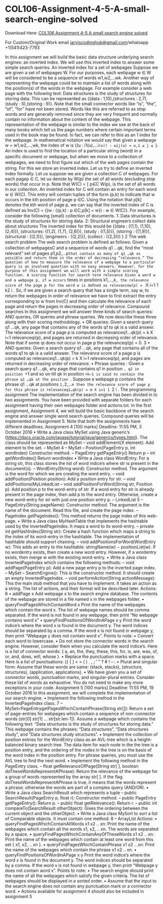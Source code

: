# COL106-Assignment-4-5-A-small-search-engine-solved

Download Here: [COL106 Assignment 4-5 A small search engine solved](https://jarviscodinghub.com/assignment/assignment-4-5-a-small-search-engine-solution/)

For Custom/Original Work email jarviscodinghub@gmail.com/whatsapp +1(541)423-7793

In this assignment we will build the basic data structure underlying search engines: an inverted index. We will use this inverted index to answer some simple search queries.
An inverted index for a set of webpages
Suppose we are given a set of webpages W. For our purposes, each webpage w ∈ W will be considered to be a sequence of words w1,w2,…wk. Another way of representing the webpage could be to maintain a list of words along with the position(s) of the words in the webpage. For example consider a web page with the following text:
Data structures is the study of structures for storing data.
This can be represented as {(data : 1,10),(structures : 2,7),(study : 5),(storing : 9)}. Note that the small connector words like “is”, “the”, “of”, “for” have not been stored. Words like this are referred to as stop words and are generally removed since they are very frequent and normally contain no information about the content of the webpage. This representation of the webpage is similar to the index we see at the back of many books which tell us the page numbers where certain important terms used in the book may be found. In fact, we can refer to this as an
1
index for the webpage. In mathematical notation we would say that given a webpage w = w1,w2,…,wk, the index of w is {(u : i1(u),…i`(u)) : wij(u) = u,1 ≤ j ≤ `}. An index is used to ﬁnd the location of a particular string (word) in a speciﬁc document or webpage, but when we move to a collection of webpages, we need to ﬁrst ﬁgure out which of the web pages contain the string. For this we store an inverted index. Let us try to deﬁne an inverted index formally. Let us suppose we are given a collection C of webpages. For each pagep ∈ C, let us denote by W(p) the set of all words (excluding stop words) that occur in p. Note that W(C) = [ p∈C W(p), is the set of all words in our collection. An inverted index for C will contain an entry for each word w ∈ W(C). This entry will contain tuples of the form (p,k) to indicate that w occurs in the kth position of page p ∈C. Using the notation that p[k] denotes the kth word of page p, we can say that the inverted index of C is deﬁned as Inv(C) = {(w : {(p,k) : p ∈C,p[k] = w}) : w ∈ W(C)}. For example, consider the following (small) collection of documents.
1: Data structures is the study of structures for storing data. 2: Structural engineers collect data about structures
The inverted index for this would be
{(data : {(1,1), (1,10), (2,4)}), (structures: {(1,2), (1,7), (2,6)}), (study : {(1,5)}), (storing : {(1,9)}), (structural : {(2,1)}), (engineers : {(2,2)}), (collect : {(2,3)}) }
2
The web search problem
The web search problem is deﬁned as follows: Given a collection of webpagesC and a sequence of words q1 …qk, ﬁnd the “most relevant” set of pages p1,p2,…p` that contain as many of q1 …qk as possible and return them in the order of decreasing “relevance.”
The question of how to measure the relevance of a webpage to a particular query is an involved question with no easy answers. However, for the purpose of this assignment we will work with a simple scoring function.
A scoring function for search term relevance
Given a word w and a webpage p, if w occurs ` times in positions k1,…,k`, the relevance score of the page p for the word w is deﬁned as
relevancew(p) =
` X i=1
1 k2 i
.
So, if we are given a search query that has a single term, say w, to return the webpages in order of relevance we have to ﬁrst extract the entry corresponding to w from Inv(C) and then calculate the relevance of each page and return the pages in decreasing order of relevance.
Compound searches
In this assignment we will answer three kinds of search queries: AND queries, OR queries and phrase queries. We now describe these three along with their scoring methodology. • OR queries: Given a search query q1 …qk, any page that contains any of the words q1 to qk is a valid answer. The relevance score of a page p is computed as
relevanceq1…qk(p) =
k X i=1
relevanceqi(p),
and pages are returned in decreasing order of relevance. Note that if some qi does not occur in page p the relevanceqi(p) = 0.
3
• AND queries: Given a search query q1 …qk, any page that contains all of the words q1 to qk is a valid answer. The relevance score of a page p is computed as
relevanceq1…qk(p) =
k X i=1
relevanceqi(p),
and pages are returned in decreasing order of relevance. • Phrase queries : Given a search query q1 …qk, any page that contains q1 in position `, q2 in position `+1 and so on till qk in position `+k−1 is said to contain the phrase q1 …qk at the position `. Suppose a webpage p contains the phrase q1 …qk at positions `1,`2,…`m then the relevance score of page p for this phrase is
relevanceq1…qk(p) =
m X i=1
1 `2 i
.
The programming assignment
The implementation of the search engine has been divided in to two assignments. You have been provided with separate folders for each assignment having their own webpages folder and actions.txt. In the ﬁrst assignment, Assignment 4, we will build the basic backbone of the search engine and answer single word search queries. Compound queries will be implemented in Assignment 5. Note that both the assignments have diﬀerent deadlines.
Assignment 4 [100 marks] Deadline: 11:55 PM, 3 October 2016
• Write a Java class MySet using Java generic’s (https://docs.oracle.com/javase/tutorial/java/generics/types.html). The class should be represented as MySet – void addElement(X element): Add element to the set. – MySet 4
– MySet – Position(PageEntry p, int wordIndex) Constructor method. – PageEntry getPageEntry() Return p – int getWordIndex() Return wordIndex • Write a Java class WordEntry. For a string str, this class stores the list of word indice’s where str is present in the document(s).
– WordEntry(String word): Constructor method. The argument is the word for which we are creating the word entry. – void addPosition(Position position): Add a position entry for str. – void addPositions(MyLinkedList – void addPositionForWord(String str, Position p): Add position p to the word-entry of str. If a word entry for str is already present in the page index, then add p to the word entry. Otherwise, create a new word-entry for str with just one position entry p. – LinkedList 5
– PageEntry(String pageName): Constructor method. The argument is the name of the document. Read this ﬁle, and create the page index. – PageIndex getPageIndex(): This method returns the page index of this web-page. • Write a Java class MyHashTable that implements the hashtable used by the InvertedPageIndex. It maps a word to its word-entry.
– private int getHashIndex(String str): Create a hash function which maps a string to the index of its word-entry in the hashtable. The implementation of hashtable should support chaining. – void addPositionsForWord(WordEntry w): This adds an entry to the hashtable: stringName(w) − positionList(w). If no wordentry exists, then create a new word entry. However, if a wordentry exists, then merge w with the existing word-entry. • Write a Java class InvertedPageIndex which contains the following methods:
– void addPage(PageEntry p): Add a new page entry p to the inverted page index. – MySet – SearchEngine(): This is the constructor method. It should create an empty InvertedPageIndex. – void performAction(String actionMessage): This the main stub method that you have to implement. It takes an action as a string. The list of actions, and their format will be described later.
Actions:
6
• addPage x Add webpage x to the search engine database. The contents of the webpage are stored in a ﬁle named x in the webpages folder. • queryFindPagesWhichContainWord x Print the name of the webpages which contain the word x. The list of webpage names should be comma separated. If the word is not found in any webpage, then print “No webpage contains word x” • queryFindPositionsOfWordInAPage x y Print the word indice’s where the word x is found in the document y. The word indices should be separated by a comma. If the word x is not found in webpage y, then print “Webpage y does not contain word x”.
Points to note: • Convert each word to lowercase. • Do not store the connector words in the search engine. However, consider them when you calculate the word indice’s. Here is a list of connector words: { a, an, the, they, these, this, for, is, are, was, of, or, and, does, will, whose }. • Replace the punctuation marks with a space. Here is a list of punctuations: {} [ ] < = ( ) . , ; ’ ” ? # ! – : • Plural and singular form: Assume that these words are same: (stack, stacks), (structure, structures), (application, applications). • We have given you a set of connector words, punctuation marks, and singular-plural entries. Consider these list of words as exhaustive. You do not need to make any more exceptions in your code.
Assignment 5 [100 marks] Deadline: 11:55 PM, 19 October 2016
In this assignment, we will complete the implementation of our search engine.
• Implement the following method in the InvertedPageIndex class.
7
– MySet<PageEntrygetPagesWhichContainPhrase(String str[]): Return a set of page-entries for webpages which contain a sequence of non-connector words (str[0] str[1] … str[str.len-1]). Assume a webpage which contains the following text: “Data structures is the study of structures for storing data.” This webpage contains the phrases: “Data structures”, “Data structures study”, and “Data structures study structures”.
• Implement the collection of position entries for the WordEntry class as an AVL-tree which is a height-balanced binary search tree. The data item for each node in the the tree is a position entry, and the ordering of the nodes in the tree is on the basis of the word index in the position entry. For phrase queries, you must use the AVL tree to ﬁnd the next word. • Implement the following method in the PageEntry class. – float getRelevanceOfPage(String str[ ], boolean doTheseWordsRepresentAPhrase): Return the relevance of the webpage for a group of words represented by the array str[ ]. If the ﬂag doTheseWordsRepresentAPhrase is true, it means that the words represent a phrase; otherwise the words are part of a complex query (AND/OR). • Write a Java class SearchResult which represents a tuple – public SearchResult(PageEntry p, float r): Constructor method. – public PageEntry getPageEntry(): Return p. – public float getRelevance(): Return r. – public int compareTo(SearchResult otherObject): Gives the ordering between the current object and the otherObject. • Write a Java class MySort to sort a list of Comparable objects. It must contain one method:
8
– ArrayList Actions: • queryFindPagesWhichContainAllWords x1 x2 .. xn: Print the name of the webpages which contain all the words x1, x2, .. xn. The words are separated by a space. • queryFindPagesWhichContainAnyOfTheseWords x1 x2 .. xn: Print the name of the webpages which contain at least one word from this set { x1, x2, .. xn }. • queryFindPagesWhichContainPhrase x1 x2 .. xn: Print the name of the webpages which contain the phrase x1 x2 .. xn. • queryFindPositionsOfWordInAPage x y Print the word indice’s where the word x is found in the document y. The word indices should be separated by a comma. If the word x is not found in webpage y, then print “Webpage y does not contain word x”.
Points to note: • The search engine should print the name of all the webpages which satisfy the given criteria. The list of webpages should be displayed in a sorted order. • Assume that the input to the search engine does not contain any punctuation mark or a connector word. • Actions available for assignment 4 should also be included in assignment 5
